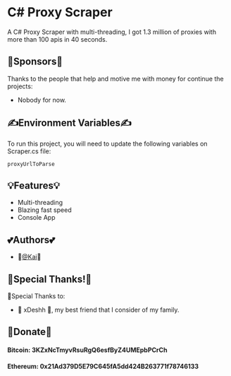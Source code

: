 
# C# Proxy Scraper

A C# Proxy Scraper with multi-threading, I got 1.3 million of proxies with more than 100 apis in 40 seconds.


## 🤟Sponsors🤟
Thanks to the people that help and motive me with money for continue the projects:
- Nobody for now.
## ✍️Environment Variables✍️

To run this project, you will need to update the following variables on Scraper.cs file:

`proxyUrlToParse`
## 💡Features💡

- Multi-threading
- Blazing fast speed
- Console App


## 💕Authors💕

- 🌟[@Kai](https://github.com/xKaih)🌟



## 🙏Special Thanks!🙏

🙏Special Thanks to:
- 🤍 xDeshh 🤍, my best friend that I consider of my family.


## 💸Donate💸
#### **Bitcoin:** 3KZxNcTmyvRsuRgQ6esfByZ4UMEpbPCrCh
#### **Ethereum:** 0x21Ad379D5E79C645fA5dd424B263771f78746133
